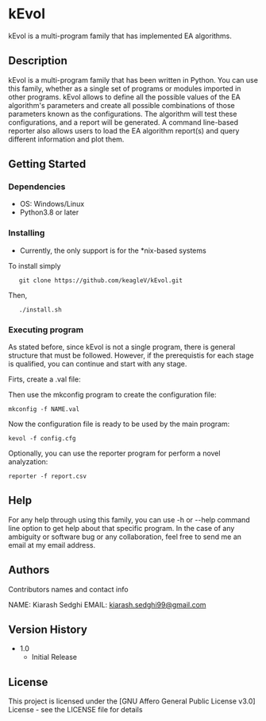 # kEvol

kEvol is a multi-program family that has implemented EA algorithms.

## Description


kEvol is a multi-program family that has been written in Python. You can use this family, whether as a single set of programs or modules imported in other programs. kEvol allows to define all the possible values of the EA algorithm's parameters and create all possible combinations of those parameters known as the configurations. The algorithm will test these configurations, and a report will be generated. A command line-based reporter also allows users to load the EA algorithm report(s) and query different information and plot them.


## Getting Started

### Dependencies

* OS: Windows/Linux
* Python3.8 or later

### Installing


* Currently, the only support is for the \*nix-based systems


To install simply
```
   git clone https://github.com/keagleV/kEvol.git
```
Then,
```
   ./install.sh
```

### Executing program

As stated before, since kEvol is not a single program, there is general structure that must be followed. However, if the prerequistis 
for each stage is qualified, you can continue and start with any stage.

Firts, create a .val file:


Then use the mkconfig program to create the configuration file:
```
mkconfig -f NAME.val
```

Now the configuration file is ready to be used by the main program:
```
kevol -f config.cfg
```

Optionally, you can use the reporter program for perform a novel analyzation:
```
reporter -f report.csv
```

## Help

For any help through using this family, you can use -h or --help command line option to get help about that specific program.
In the case of any ambiguity or software bug or any collaboration, feel free to send me an email at my email address.


## Authors

Contributors names and contact info

NAME: Kiarash Sedghi 
EMAIL: kiarash.sedghi99@gmail.com




## Version History

* 1.0
    * Initial Release

## License

This project is licensed under the [GNU Affero General Public License v3.0] License - see the LICENSE file for details

